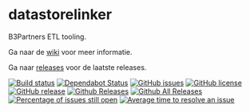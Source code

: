 # datastorelinker

B3Partners ETL tooling.

Ga naar de [wiki](https://github.com/B3Partners/datastorelinker/wiki) voor meer informatie.

Ga naar [releases](https://github.com/B3Partners/datastorelinker/releases) voor de laatste releases.

[![Build status](https://ci.appveyor.com/api/projects/status/8e5s50kxm20g1dof/branch/master?svg=true)](https://ci.appveyor.com/project/mprins/datastorelinker/branch/master)
[![Dependabot Status](https://api.dependabot.com/badges/status?host=github&repo=B3Partners/datastorelinker)](https://dependabot.com)
[![GitHub issues](https://img.shields.io/github/issues/B3Partners/datastorelinker.svg)](https://github.com/B3Partners/datastorelinker/issues)
[![GitHub license](https://img.shields.io/badge/license-AGPL-blue.svg)](https://raw.githubusercontent.com/B3Partners/brmo/datastorelinker/LICENSE)
[![GitHub release](https://img.shields.io/github/release/B3Partners/datastorelinker.svg?maxAge=2592000)]()
[![Github Releases](https://img.shields.io/github/downloads/B3Partners/datastorelinker/latest/total.svg?maxAge=2592000)]()
[![Github All Releases](https://img.shields.io/github/downloads/B3Partners/datastorelinker/total.svg?maxAge=2592000)]()
[![Percentage of issues still open](https://isitmaintained.com/badge/open/B3Partners/datastorelinker.svg)](https://isitmaintained.com/project/B3Partners/brmo "Percentage of issues still open")
[![Average time to resolve an issue](https://isitmaintained.com/badge/resolution/B3Partners/datastorelinker.svg)](https://isitmaintained.com/project/B3Partners/brmo "Average time to resolve an issue")
